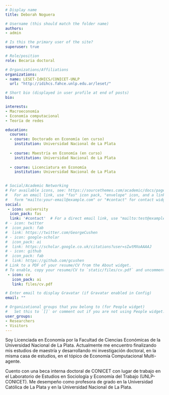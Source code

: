 ```yaml
---
# Display name
title: Deborah Noguera

# Username (this should match the folder name)
authors:
- admin

# Is this the primary user of the site?
superuser: true

# Role/position
role: Becaria doctoral

# Organizations/Affiliations
organizations:
- name: LESET-IdHICS/CONICET-UNLP
  url: "http://idihcs.fahce.unlp.edu.ar/leset/"

# Short bio (displayed in user profile at end of posts)
bio: 

interests:
- Macroeconomía
- Economía computacional
- Teoría de redes

education:
  courses:
  - course: Doctorado en Economía (en curso)
    institution: Universidad Nacional de La Plata
    
  - course: Maestría en Economía (en curso)
    institution: Universidad Nacional de La Plata
    
  - course: Licenciatura en Economía
    institution: Universidad Nacional de La Plata
    

# Social/Academic Networking
# For available icons, see: https://sourcethemes.com/academic/docs/page-builder/#icons
#   For an email link, use "fas" icon pack, "envelope" icon, and a link in the
#   form "mailto:your-email@example.com" or "#contact" for contact widget.
social:
 - icon: university
  icon_pack: fas
  link: '#contact'  # For a direct email link, use "mailto:test@example.org".
# - icon: twitter
#  icon_pack: fab
#  link: https://twitter.com/GeorgeCushen
# - icon: google-scholar
#  icon_pack: ai
#  link: https://scholar.google.co.uk/citations?user=sIwtMXoAAAAJ
# - icon: github
#  icon_pack: fab
#  link: https://github.com/gcushen
# Link to a PDF of your resume/CV from the About widget.
# To enable, copy your resume/CV to `static/files/cv.pdf` and uncomment the lines below.
 - icon: cv
   icon_pack: ai
   link: files/cv.pdf

# Enter email to display Gravatar (if Gravatar enabled in Config)
email: ""

# Organizational groups that you belong to (for People widget)
#   Set this to `[]` or comment out if you are not using People widget.
user_groups:
- Researchers
- Visitors
---
```


Soy Licenciada en Economía por la Facultad de Ciencias Económicas de la Universidad Nacional de La Plata. Actualmente me encuentro finalizando mis estudios de maestría y desarrollando mi investigación doctoral, en la misma casa de estudios, en el tópico de Economía Computacional Multi-agente.

Cuento con una beca interna doctoral de CONICET con lugar de trabajo en el Laboratorio de Estudios en Sociología y Economía del Trabajo (UNLP-CONICET). Me desempeño como profesora de grado en la Universidad Católica de La Plata y en la Universidad Nacional de La Plata.
